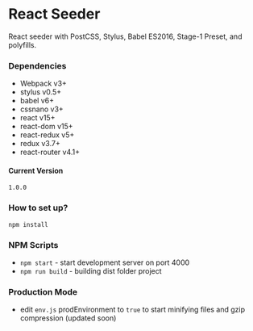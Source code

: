 # React Seeder #

React seeder with PostCSS, Stylus, Babel ES2016, Stage-1 Preset, and polyfills.

### Dependencies ###
* Webpack v3+
* stylus v0.5+
* babel v6+
* cssnano v3+
* react v15+
* react-dom v15+
* react-redux v5+
* redux v3.7+
* react-router v4.1+

#### Current Version ####
` 1.0.0 `

### How to set up? ###
`
npm install
`

### NPM Scripts ###

* `npm start` - start development server on port 4000
* `npm run build` - building dist folder project

### Production Mode ###
* edit `env.js` prodEnvironment to `true` to start minifying files and gzip compression (updated soon)